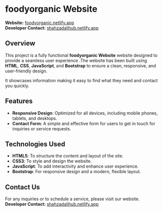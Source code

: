 # foodyorganic Website

**Website:** [foodyorganic.netlify.app](https://foodyorganic.netlify.app)  
**Developer Contact:** [shahzadalihub.netlify.app](https://shahzadalihub.netlify.app)

## Overview

This project is a fully functional **foodyorganic Website** website designed to provide a seamless user experience .The website has been built using **HTML**, **CSS**, **JavaScript**, and **Bootstrap** to ensure a clean, responsive, and user-friendly design.

It showcases information making it easy to find what they need and contact you quickly.

## Features

- **Responsive Design**: Optimized for all devices, including mobile phones, tablets, and desktops.
- **Contact Form**: A simple and effective form for users to get in touch for inquiries or service requests.

## Technologies Used

- **HTML5**: To structure the content and layout of the site.
- **CSS3**: To style and design the website.
- **JavaScript**: To add interactivity and enhance user experience.
- **Bootstrap**: For responsive design and a modern, flexible layout.

## Contact Us

For any inquiries or to schedule a service, please visit our website.  
**Developer Contact:** [shahzadalihub.netlify.app](https://shahzadalihub.netlify.app)
